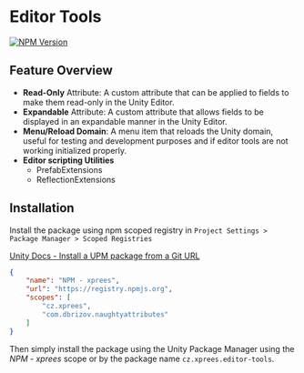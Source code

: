 ﻿# Editor Tools

[![NPM Version](https://img.shields.io/npm/v/cz.xprees.editor-tools)](https://www.npmjs.com/package/cz.xprees.editor-tools)

## Feature Overview

- **Read-Only** Attribute: A custom attribute that can be applied to fields to make them read-only in the Unity Editor.
- **Expandable** Attribute: A custom attribute that allows fields to be displayed in an expandable manner in the Unity Editor.
- **Menu/Reload Domain**: A menu item that reloads the Unity domain, useful for testing and development purposes and if editor tools are not working
  initialized properly.
- **Editor scripting Utilities**
  - PrefabExtensions
  - ReflectionExtensions

## Installation

Install the package using npm scoped registry in `Project Settings > Package Manager > Scoped Registries`

[Unity Docs - Install a UPM package from a Git URL](https://docs.unity3d.com/6000.1/Documentation/Manual/upm-ui-giturl.html)

```json
{
    "name": "NPM - xprees",
    "url": "https://registry.npmjs.org",
    "scopes": [
        "cz.xprees",
        "com.dbrizov.naughtyattributes"
    ]
}

```

Then simply install the package using the Unity Package Manager using the _NPM - xprees_ scope or by the package name `cz.xprees.editor-tools`.
